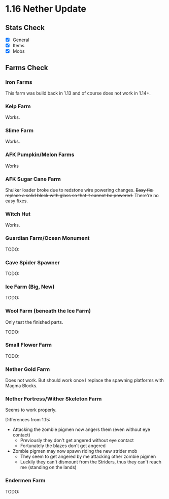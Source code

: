 # 1.16 Nether Update

## Stats Check

- [x] General
- [x] Items
- [x] Mobs

## Farms Check

### Iron Farms

This farm was build back in 1.13 and of course does not work in 1.14+.

### Kelp Farm

Works.

### Slime Farm

Works.

### AFK Pumpkin/Melon Farms

Works

### AFK Sugar Cane Farm

Shulker loader broke due to redstone wire powering changes.
~~Easy fix: replace a solid block with glass so that it cannot be powered.~~
There're no easy fixes.

### Witch Hut

Works.

### Guardian Farm/Ocean Monument

TODO:

### Cave Spider Spawner

TODO:

### Ice Farm (Big, New)

TODO:

### Wool Farm (beneath the Ice Farm)

Only test the finished parts.

TODO:

### Small Flower Farm

TODO:

### Nether Gold Farm

Does not work.
But should work once I replace the spawning platforms with Magma Blocks.

### Nether Fortress/Wither Skeleton Farm

Seems to work properly.

Differences from 1.15:

- Attacking the zombie pigmen now angers them (even without eye contact)
    - Previously they don't get angered without eye contact
    - Fortunately the blazes don't get angered
- Zombie pigmen may now spawn riding the new strider mob
    - They seem to get angered by me attacking other zombie pigmen
    - Luckily they can't dismount from the Striders, thus they can't reach me (standing on the lands)

### Endermen Farm

TODO:
